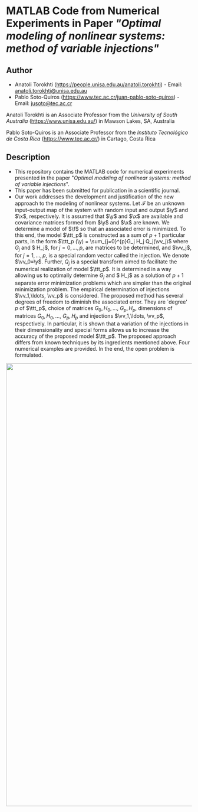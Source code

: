 # MATLAB Code from Numerical Experiments in Paper *"Optimal modeling of nonlinear systems: method of variable injections"*

## Author

* Anatoli Torokhti (https://people.unisa.edu.au/anatoli.torokhti) - Email: anatoli.torokhti@unisa.edu.au
* Pablo Soto-Quiros (https://www.tec.ac.cr/juan-pablo-soto-quiros) - Email: jusoto@tec.ac.cr

Anatoli Torokhti is an Associate Professor from the *University of South Australia* (https://www.unisa.edu.au/) in Mawson Lakes, SA, Australia

Pablo Soto-Quiros is an Associate Professor from the *Instituto Tecnológico de Costa Rica* (https://www.tec.ac.cr/) in Cartago, Costa Rica


## Description

* This repository contains the MATLAB code for numerical experiments presented in the paper "*Optimal modeling of nonlinear systems: method of variable injections*". 
* This paper has been submitted for publication in a scientific journal. 
* Our work addresses the development and justification of the new approach to the modeling of nonlinear systems. Let $\mathcal{F}$ be  an unknown  input-output map of the system with random input and output $\y$ and $\x$, respectively. It is assumed that  $\y$ and $\x$  are available and covariance matrices formed from $\y$ and $\x$ are known. We  determine a model of $\f$  so that an associated error is minimized. To this end,  the model $\ttt_p$ is constructed as a sum of $p+1$ particular parts, in the form $\ttt_p (\y) = \sum_{j=0}^{p}G_j H_j Q_j(\vv_j)$ where $G_j$ and $ H_j$, for $j=0,\ldots, p$,  are matrices to be determined, and $\vv_j$, for $j=1,\ldots,p$, is a special  random vector  called the injection. We denote $\vv_0=\y$. Further, $Q_j$ is a special transform aimed to facilitate the numerical realization of  model $\ttt_p$. It is determined in a way allowing us to optimally determine $G_j$ and $ H_j$ as a solution of $p+1$ separate error minimization problems which are simpler than the original minimization problem. The empirical determination of injections $\vv_1,\ldots, \vv_p$ is considered. The proposed method has several degrees of freedom to diminish the associated error. They are `degree' $p$ of $\ttt_p$, choice of matrices $G_0, H_0, \ldots,$ $G_p, H_p$, dimensions of   matrices $G_0, H_0, \ldots,$ $G_p, H_p$ and injections $\vv_1,\ldots, \vv_p$, respectively.  In particular, it is shown that a variation of the injections in their dimensionality and special forms allows us to increase  the accuracy  of  the proposed model $\ttt_p$. The proposed approach differs from known techniques by its ingredients mentioned above. Four numerical examples are provided. In the end, the open problem is formulated.


<p align="center"><img width="1200" src="https://github.com/jusotoTEC/multifiltering_transform/blob/main/img/img1.png"></p>
